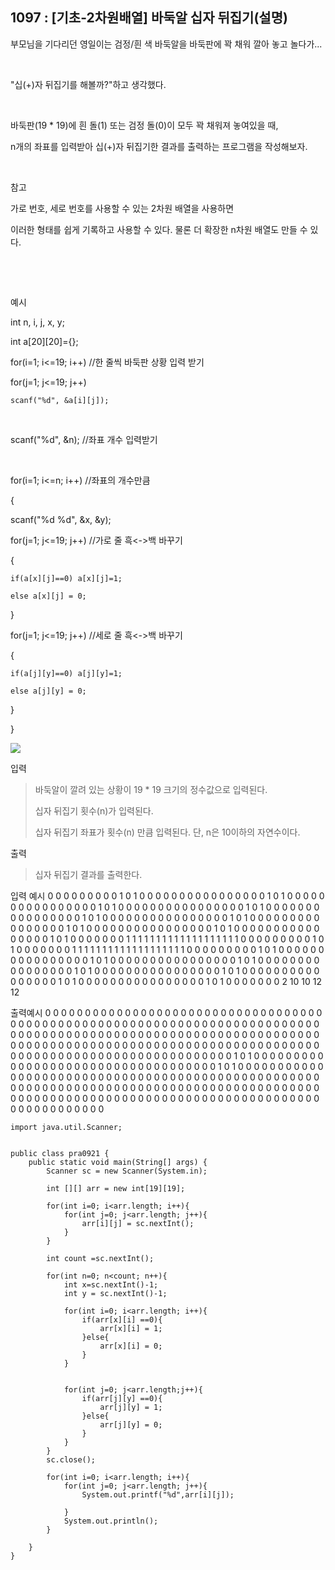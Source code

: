 ## 1097 : [기초-2차원배열] 바둑알 십자 뒤집기(설명)

부모님을 기다리던 영일이는 검정/흰 색 바둑알을 바둑판에 꽉 채워 깔아 놓고 놀다가...

​

"십(+)자 뒤집기를 해볼까?"하고 생각했다.

​

바둑판(19 * 19)에 흰 돌(1) 또는 검정 돌(0)이 모두 꽉 채워져 놓여있을 때,

n개의 좌표를 입력받아 십(+)자 뒤집기한 결과를 출력하는 프로그램을 작성해보자.

​

참고

가로 번호, 세로 번호를 사용할 수 있는 2차원 배열을 사용하면

이러한 형태를 쉽게 기록하고 사용할 수 있다. 물론 더 확장한 n차원 배열도 만들 수 있다.

​

​

예시

int n, i, j, x, y;

int a[20][20]={};

for(i=1; i<=19; i++) //한 줄씩 바둑판 상황 입력 받기

for(j=1; j<=19; j++)

    scanf("%d", &a[i][j]);

​

scanf("%d", &n); //좌표 개수 입력받기

​

for(i=1; i<=n; i++) //좌표의 개수만큼

{

scanf("%d %d", &x, &y);

for(j=1; j<=19; j++) //가로 줄 흑<->백 바꾸기

{

    if(a[x][j]==0) a[x][j]=1;

    else a[x][j] = 0;

}

for(j=1; j<=19; j++) //세로 줄 흑<->백 바꾸기

{

    if(a[j][y]==0) a[j][y]=1;

    else a[j][y] = 0;

}

}




<img src="https://codeup.kr/upload/pimg6213_1.png">








입력

>바둑알이 깔려 있는 상황이 19 * 19 크기의 정수값으로 입력된다.
> 
>십자 뒤집기 횟수(n)가 입력된다.
> 
> 십자 뒤집기 좌표가 횟수(n) 만큼 입력된다. 단, n은 10이하의 자연수이다.





출력

>십자 뒤집기 결과를 출력한다.

입력 예시
0 0 0 0 0 0 0 0 0 1 0 1 0 0 0 0 0 0 0 0 0 0 0 0 0 0 0 0 1 0 1 0 0 0 0 0 0 0 0 0 0 0 0
0 0 0 0 1 0 1 0 0 0 0 0 0 0 0 0 0 0 0 0 0 0 0 1 0 1 0 0 0 0 0 0 0 0 0 0 0 0 0 0 0 0 1 
0 1 0 0 0 0 0 0 0 0 0 0 0 0 0 0 0 0 1 0 1 0 0 0 0 0 0 0 0 0 0 0 0 0 0 0 0 1 0 1 0 0 0 
0 0 0 0 0 0 0 0 0 0 0 0 0 1 0 1 0 0 0 0 0 0 0 0 0 0 0 0 0 0 0 0 1 0 1 0 0 0 0 0 0 0 1 
1 1 1 1 1 1 1 1 1 1 1 1 1 1 1 1 1 1 0 0 0 0 0 0 0 0 0 1 0 1 0 0 0 0 0 0 0 1 1 1 1 1 1 
1 1 1 1 1 1 1 1 1 1 1 1 1 0 0 0 0 0 0 0 0 0 1 0 1 0 0 0 0 0 0 0 0 0 0 0 0 0 0 0 0 1 0 
1 0 0 0 0 0 0 0 0 0 0 0 0 0 0 0 0 1 0 1 0 0 0 0 0 0 0 0 0 0 0 0 0 0 0 0 1 0 1 0 0 0 0 
0 0 0 0 0 0 0 0 0 0 0 0 1 0 1 0 0 0 0 0 0 0 0 0 0 0 0 0 0 0 0 1 0 1 0 0 0 0 0 0 0 0 0
0 0 0 0 0 0 0 1 0 1 0 0 0 0 0 0 0 2 10 10 12 12




출력예시
0 0 0 0 0 0 0 0 0 0 0 0 0 0 0 0 0 0 0 0 0 0 0 0 0 0 0 0 0 0 0 0 0 0 0 0 0 0 0 0 0 0 0 0
0 0 0 0 0 0 0 0 0 0 0 0 0 0 0 0 0 0 0 0 0 0 0 0 0 0 0 0 0 0 0 0 0 0 0 0 0 0 0 0 0 0 0 0 
0 0 0 0 0 0 0 0 0 0 0 0 0 0 0 0 0 0 0 0 0 0 0 0 0 0 0 0 0 0 0 0 0 0 0 0 0 0 0 0 0 0 0 0
0 0 0 0 0 0 0 0 0 0 0 0 0 0 0 0 0 0 0 0 0 0 0 0 0 0 0 0 0 0 0 0 0 0 0 0 0 0 0 0 0 0 0 0
0 0 0 0 1 0 1 0 0 0 0 0 0 0 0 0 0 0 0 0 0 0 0 0 0 0 0 0 0 0 0 0 0 0 0 0 0 0 0 0 0 0 1 0 
1 0 0 0 0 0 0 0 0 0 0 0 0 0 0 0 0 0 0 0 0 0 0 0 0 0 0 0 0 0 0 0 0 0 0 0 0 0 0 0 0 0 0 0 
0 0 0 0 0 0 0 0 0 0 0 0 0 0 0 0 0 0 0 0 0 0 0 0 0 0 0 0 0 0 0 0 0 0 0 0 0 0 0 0 0 0 0 0 
0 0 0 0 0 0 0 0 0 0 0 0 0 0 0 0 0 0 0 0 0 0 0 0 0 0 0 0 0 0 0 0 0 0 0 0 0 0 0 0 0 0 0 0 
0 0 0 0 0 0 0 0 0

```shell
import java.util.Scanner;


public class pra0921 {
    public static void main(String[] args) {
        Scanner sc = new Scanner(System.in);

        int [][] arr = new int[19][19];

        for(int i=0; i<arr.length; i++){
            for(int j=0; j<arr.length; j++){
                arr[i][j] = sc.nextInt();
            }
        }

        int count =sc.nextInt();

        for(int n=0; n<count; n++){
            int x=sc.nextInt()-1;
            int y = sc.nextInt()-1;

            for(int i=0; i<arr.length; i++){
                if(arr[x][i] ==0){
                    arr[x][i] = 1;
                }else{
                    arr[x][i] = 0;
                }
            }


            for(int j=0; j<arr.length;j++){
                if(arr[j][y] ==0){
                    arr[j][y] = 1;
                }else{
                    arr[j][y] = 0;
                }
            }
        }
        sc.close();

        for(int i=0; i<arr.length; i++){
            for(int j=0; j<arr.length; j++){
                System.out.printf("%d",arr[i][j]);

            }
            System.out.println();
        }

    }
}
```
